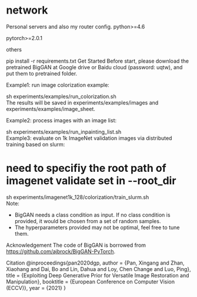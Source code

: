 # network
Personal servers and also my router config.
python>=4.6

pytorch>=2.0.1

others

pip install -r requirements.txt
Get Started
Before start, please download the pretrained BigGAN at Google drive or Baidu cloud (password: uqtw), and put them to pretrained folder.

Example1: run image colorization example:

sh experiments/examples/run_colorization.sh   
The results will be saved in experiments/examples/images and experiments/examples/image_sheet.

Example2: process images with an image list:

sh experiments/examples/run_inpainting_list.sh   
Example3: evaluate on 1k ImageNet validation images via distributed training based on slurm:

# need to specifiy the root path of imagenet validate set in --root_dir
sh experiments/imagenet1k_128/colorization/train_slurm.sh   
Note:
- BigGAN needs a class condition as input. If no class condition is provided, it would be chosen from a set of random samples.
- The hyperparameters provided may not be optimal, feel free to tune them.

Acknowledgement
The code of BigGAN is borrowed from https://github.com/ajbrock/BigGAN-PyTorch.

Citation
@inproceedings{pan2020dgp,
  author = {Pan, Xingang and Zhan, Xiaohang and Dai, Bo and Lin, Dahua and Loy, Chen Change and Luo, Ping},
  title = {Exploiting Deep Generative Prior for Versatile Image Restoration and Manipulation},
  booktitle = {European Conference on Computer Vision (ECCV)},
  year = {2021}
}
